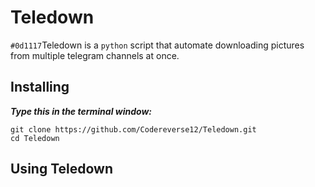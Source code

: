 # Teledown

`#0d1117`Teledown is a `python` script that automate downloading pictures from multiple telegram channels at once.

## Installing
***Type this in the terminal window:***
```
git clone https://github.com/Codereverse12/Teledown.git
cd Teledown
```

## Using Teledown



